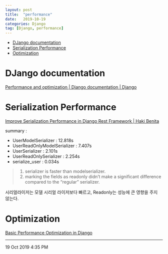 ```yaml
---
layout: post
title:  "performance"
date:   2019-10-19
categories: Django
tag: [Django, performance]
---
```

- [DJango documentation](#django-documentation)
- [Serialization Performance](#serialization-performance)
- [Optimization](#optimization)


# DJango documentation
[Performance and optimization | Django documentation | Django](https://docs.djangoproject.com/en/2.2/topics/performance/)



# Serialization Performance
[Improve Serialization Performance in Django Rest Framework | Haki Benita](https://hakibenita.com/django-rest-framework-slow)

summary : 
- UserModelSerializer : 12.818s
- UserReadOnlyModelSerializer : 7.407s
- UserSerializer : 2.101s
- UserReadOnlySerializer : 2.254s
- serialize_user : 0.034s


> 1. serializer is faster than modelserializer.
> 2. marking the fields as readonly didn’t make a significant difference compared to the “regular” serializer.

시리얼라이저는 모델 시리얼 라이저보다 빠르고, Readonly는 성능에 큰 영향을 주지 않는다. 

# Optimization
[Basic Performance Optimization in Django](https://medium.com/@ryleysill93/basic-performance-optimization-in-django-ebd19089a33f)


---
19 Oct 2019 4:35 PM